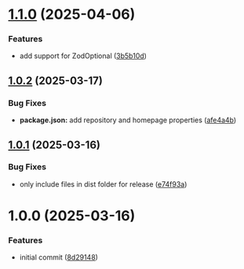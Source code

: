 # [1.1.0](https://github.com/dasprid/stilla/compare/v1.0.2...v1.1.0) (2025-04-06)


### Features

* add support for ZodOptional ([3b5b10d](https://github.com/dasprid/stilla/commit/3b5b10dca3ae0b406be9e6c4678514e0f54d06b4))

## [1.0.2](https://github.com/dasprid/stilla/compare/v1.0.1...v1.0.2) (2025-03-17)


### Bug Fixes

* **package.json:** add repository and homepage properties ([afe4a4b](https://github.com/dasprid/stilla/commit/afe4a4b4dec8d30ac5cff1d33cb9c7e61637eda3))

## [1.0.1](https://github.com/DASPRiD/stilla/compare/v1.0.0...v1.0.1) (2025-03-16)


### Bug Fixes

* only include files in dist folder for release ([e74f93a](https://github.com/DASPRiD/stilla/commit/e74f93a16415d456daa8ab1d498c68d1186cffa2))

# 1.0.0 (2025-03-16)


### Features

* initial commit ([8d29148](https://github.com/DASPRiD/stilla/commit/8d2914855478d174700413e13ac99ecc848f2199))
